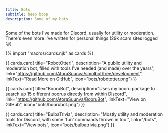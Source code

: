 ```yaml
---
title: Bots
subtitle: beep boop
description: Some of my bots
---
```


Some of the bots I've made for Discord, usually for utility or moderation. There's even more I've written for personal things (29k scam sites logged 😔)

{% import "macros/cards.njk" as cards %}

{{ cards.card(
  title="RobotOtter!",
  description="A public utility and moderation bot, filled with tools I've needed (and made) over the years",
  link="https://github.com/AtoraSuunva/smolbot/tree/development",
  linkText="Read More on GitHub",
  icon="bots/robototter.png") }}

{{ cards.card(
  title="BooruBot",
  description="Uses my booru package to search up 15 different boorus directly from within Discord",
  link="https://github.com/AtoraSuunva/BooruBot",
  linkText="View on GitHub",
  icon="bots/boorubot.png") }}

{{ cards.card(
  title="BulbaTrivia",
  description="Mostly utility and moderation tools for Discord, with some 'fun' commands thrown in too.",
  link="/bots",
  linkText="View bots",
  icon="bots/bulbatrivia.png") }}
